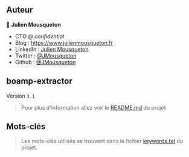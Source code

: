  
## Auteur 

👤 **Julien Mousqueton**

* CTO @ *confidential*
* Blog : <https://www.julienmousqueton.fr>
* LinkedIn : [Julien Mousqueton](https://linkedin.com/in/julienmousqueton)
* Twitter : [@JMousqueton](https://twitter.com/JMousqueton)
* Github : [@JMousqueton](https://github.com/JMousqueton)


## boamp-extractor 

Version `3.1`

> Pour plus d'information allez voir le [README.md](https://github.com/jmousqueton/boamp-extractor#readme) du projet. 

## Mots-clés

> Les mots-clés utilisés se trouvent dans le fichier [keywords.txt](https://github.com/JMousqueton/boamp-extractor/blob/main/keywords.txt) du projet.
